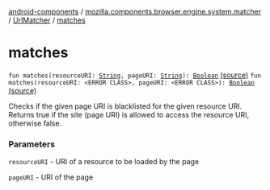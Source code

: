 [android-components](../../index.md) / [mozilla.components.browser.engine.system.matcher](../index.md) / [UrlMatcher](index.md) / [matches](./matches.md)

# matches

`fun matches(resourceURI: `[`String`](https://kotlinlang.org/api/latest/jvm/stdlib/kotlin/-string/index.html)`, pageURI: `[`String`](https://kotlinlang.org/api/latest/jvm/stdlib/kotlin/-string/index.html)`): `[`Boolean`](https://kotlinlang.org/api/latest/jvm/stdlib/kotlin/-boolean/index.html) [(source)](https://github.com/mozilla-mobile/android-components/blob/master/components/browser/engine-system/src/main/java/mozilla/components/browser/engine/system/matcher/UrlMatcher.kt#L95)
`fun matches(resourceURI: <ERROR CLASS>, pageURI: <ERROR CLASS>): `[`Boolean`](https://kotlinlang.org/api/latest/jvm/stdlib/kotlin/-boolean/index.html) [(source)](https://github.com/mozilla-mobile/android-components/blob/master/components/browser/engine-system/src/main/java/mozilla/components/browser/engine/system/matcher/UrlMatcher.kt#L108)

Checks if the given page URI is blacklisted for the given resource URI.
Returns true if the site (page URI) is allowed to access
the resource URI, otherwise false.

### Parameters

`resourceURI` - URI of a resource to be loaded by the page

`pageURI` - URI of the page